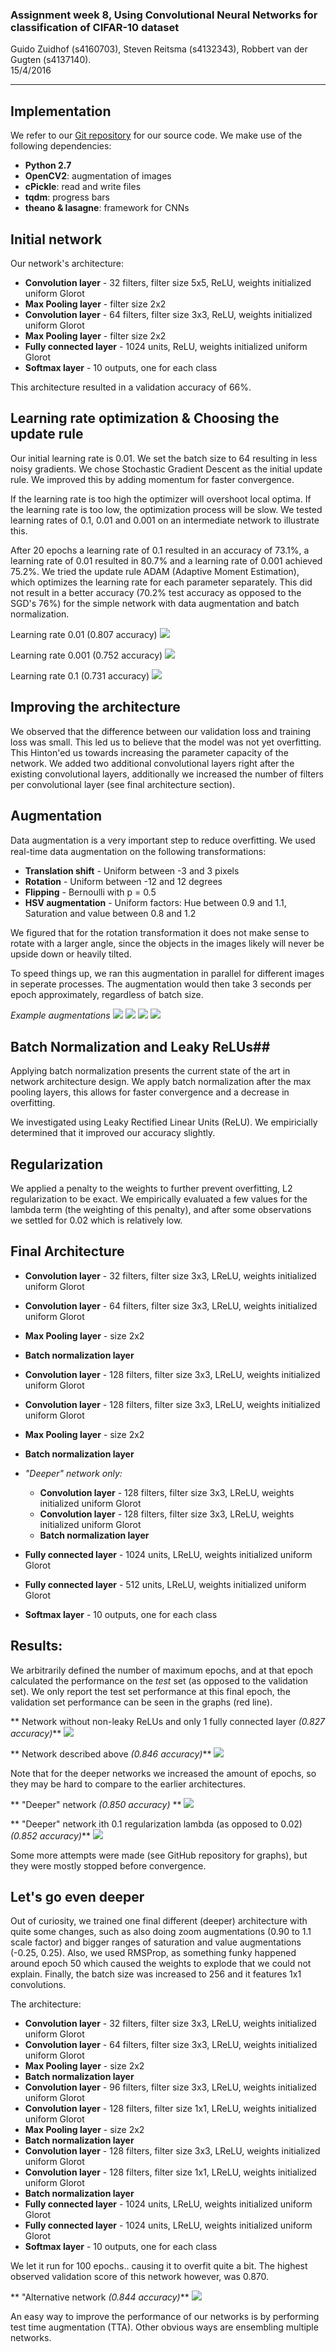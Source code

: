 

### Assignment week 8, Using Convolutional Neural Networks for classification of CIFAR-10 dataset

Guido Zuidhof (s4160703), Steven Reitsma (s4132343), Robbert van der Gugten (s4137140).  
15/4/2016

----
## Implementation
We refer to our [Git repository](https://github.com/gzuidhof/cad) for our source code. We make use of the following dependencies:
* **Python 2.7**
* **OpenCV2**: augmentation of images
* **cPickle**: read and write files
* **tqdm**: progress bars
* **theano & lasagne**: framework for CNNs

## Initial network
Our network's architecture:
* **Convolution layer** - 32 filters, filter size 5x5, ReLU, weights initialized uniform Glorot
* **Max Pooling layer** - filter size 2x2
* **Convolution layer** - 64 filters, filter size 3x3, ReLU, weights initialized uniform Glorot
* **Max Pooling layer** - filter size 2x2
* **Fully connected layer** - 1024 units, ReLU, weights initialized uniform Glorot
* **Softmax layer** - 10 outputs, one for each class

This architecture resulted in a validation accuracy of 66%.


## Learning rate optimization & Choosing the update rule
Our initial learning rate is 0.01. We set the batch size to 64 resulting in less noisy gradients. We chose Stochastic Gradient Descent as the initial update rule. We improved this by adding momentum for faster convergence.

 If the learning rate is too high the optimizer will overshoot local optima. If the learning rate is too low, the optimization process will be slow. We tested learning rates of 0.1, 0.01 and 0.001 on an intermediate network to illustrate this.

 After 20 epochs a learning rate of 0.1 resulted in an accuracy of 73.1%, a learning rate of 0.01 resulted in 80.7% and a learning rate of 0.001 achieved 75.2%. We tried the update rule ADAM (Adaptive Moment Estimation), which optimizes the learning rate for each parameter separately. This did not result in a better accuracy (70.2% test accuracy as opposed to the SGD's 76%) for the simple network with data augmentation and batch normalization.

 Learning rate 0.01 (0.807 accuracy)
 ![](https://raw.githubusercontent.com/gzuidhof/cad/master/assignment8/2denseLeaky_undeep_001Learn_807.png)

 Learning rate 0.001 (0.752 accuracy)
 ![](https://raw.githubusercontent.com/gzuidhof/cad/master/assignment8/2dense_Leaky_undeep_0001Learn_752.png)

 Learning rate 0.1 (0.731 accuracy)
 ![](https://raw.githubusercontent.com/gzuidhof/cad/master/assignment8/2dense_leaky_undeep_01Learn_731.png)


## Improving the architecture
We observed that the difference between our validation loss and training loss was small. This led us to believe that the model was not yet overfitting. This Hinton'ed us towards increasing the parameter capacity of the network. We added two additional convolutional layers right after the existing convolutional layers, additionally we increased the number of filters per convolutional layer (see final architecture section).
## Augmentation
Data augmentation is a very important step to reduce overﬁtting. We used real-time data augmentation on the following transformations:
*  **Translation shift** - Uniform between -3 and 3 pixels
*  **Rotation** - Uniform between -12 and 12 degrees
*  **Flipping** - Bernoulli with p = 0.5
*  **HSV augmentation** -  Uniform factors: Hue between 0.9 and 1.1, Saturation and value between 0.8 and 1.2

We figured that for the rotation transformation it does not make sense to rotate with a larger angle, since the objects in the images likely will never be upside down or heavily tilted.

To speed things up, we ran this augmentation in parallel for different images in seperate processes. The augmentation would then take 3 seconds per epoch approximately, regardless of batch size.

*Example augmentations*
![](https://raw.githubusercontent.com/gzuidhof/cad/master/assignment8/augment1.png)
![](https://raw.githubusercontent.com/gzuidhof/cad/master/assignment8/augment2.png)
![](https://raw.githubusercontent.com/gzuidhof/cad/master/assignment8/augment3.png)
![](https://raw.githubusercontent.com/gzuidhof/cad/master/assignment8/augment4.png)



## Batch Normalization and Leaky ReLUs##
Applying batch normalization presents the current state of the art in network architecture design. We apply batch normalization after the max pooling layers, this allows for faster convergence and a decrease in overfitting.

We investigated using Leaky Rectified Linear Units (ReLU). We empiricially determined that it improved our accuracy slightly.

## Regularization ##
We applied a penalty to the weights to further prevent overfitting, L2 regularization to be exact. We empirically evaluated a few values for the lambda term (the weighting of this penalty), and after some observations we settled for 0.02 which is relatively low.

## Final Architecture ##
* **Convolution layer** - 32 filters, filter size 3x3, LReLU, weights initialized uniform Glorot
* **Convolution layer** - 64 filters, filter size 3x3, LReLU, weights initialized uniform Glorot
* **Max Pooling layer** - size 2x2
* **Batch normalization layer**
* **Convolution layer** - 128 filters, filter size 3x3, LReLU, weights initialized uniform Glorot
* **Convolution layer** - 128 filters, filter size 3x3, LReLU, weights initialized uniform Glorot
* **Max Pooling layer** - size 2x2
* **Batch normalization layer**

* *"Deeper" network only:*
  * **Convolution layer** - 128 filters, filter size 3x3, LReLU, weights initialized uniform Glorot
  * **Convolution layer** - 128 filters, filter size 3x3, LReLU, weights initialized uniform Glorot
  * **Batch normalization layer**

* **Fully connected layer** - 1024 units, LReLU, weights initialized uniform Glorot
* **Fully connected layer** - 512 units, LReLU, weights initialized uniform Glorot
* **Softmax layer** - 10 outputs, one for each class

## Results: ##
We arbitrarily defined the number of maximum epochs, and at that epoch calculated the performance on the *test* set (as opposed to the validation set). We only report the test set performance at this final epoch, the validation set performance can be seen in the graphs (red line).


** Network without non-leaky ReLUs and only 1 fully connected layer *(0.827 accuracy)***
![](https://raw.githubusercontent.com/gzuidhof/cad/master/assignment8/1dense_NoLeaky_827.png)

** Network described above *(0.846 accuracy)***
![](https://raw.githubusercontent.com/gzuidhof/cad/master/assignment8/2dense_Leaky846.png)

Note that for the deeper networks we increased the amount of epochs, so they may be hard to compare to the earlier architectures.

** "Deeper" network *(0.850 accuracy)* **
![](https://raw.githubusercontent.com/gzuidhof/cad/master/assignment8/2dense_Leaky_Deeper_850.png)

** "Deeper" network ith 0.1 regularization lambda (as opposed to 0.02) *(0.852 accuracy)***
![](https://raw.githubusercontent.com/gzuidhof/cad/master/assignment8/2dense_leaky_010regularization_852.png)

Some more attempts were made (see GitHub repository for graphs), but they were mostly stopped before convergence.

## Let's go even deeper ##

Out of curiosity, we trained one final different (deeper) architecture with quite some changes, such as also doing zoom augmentations (0.90 to 1.1 scale factor) and bigger ranges of saturation and value augmentations (-0.25, 0.25). Also, we used RMSProp, as something funky happened around epoch 50 which caused the weights to explode that we could not explain. Finally, the batch size was increased to 256 and it features 1x1 convolutions.

The architecture:

* **Convolution layer** - 32 filters, filter size 3x3, LReLU, weights initialized uniform Glorot
* **Convolution layer** - 64 filters, filter size 3x3, LReLU, weights initialized uniform Glorot
* **Max Pooling layer** - size 2x2
* **Batch normalization layer**
* **Convolution layer** - 96 filters, filter size 3x3, LReLU, weights initialized uniform Glorot
* **Convolution layer** - 128 filters, filter size 1x1, LReLU, weights initialized uniform Glorot
* **Max Pooling layer** - size 2x2
* **Batch normalization layer**
* **Convolution layer** - 128 filters, filter size 3x3, LReLU, weights initialized uniform Glorot
* **Convolution layer** - 128 filters, filter size 1x1, LReLU, weights initialized uniform Glorot
* **Batch normalization layer**
* **Fully connected layer** - 1024 units, LReLU, weights initialized uniform Glorot
* **Fully connected layer** - 1024 units, LReLU, weights initialized uniform Glorot
* **Softmax layer** - 10 outputs, one for each class

We let it run for 100 epochs.. causing it to overfit quite a bit. The highest observed validation score of this network however, was 0.870.

** "Alternative network *(0.844 accuracy)***
![](https://raw.githubusercontent.com/gzuidhof/cad/master/assignment8/wemustgodeeper.png)


An easy way to improve the performance of our networks is by performing test time augmentation (TTA). Other obvious ways are ensembling multiple networks.
